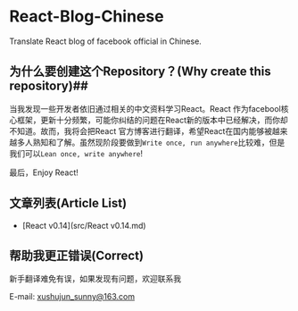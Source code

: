 # React-Blog-Chinese #

Translate React blog of facebook official in Chinese.

## 为什么要创建这个Repository？(Why create this repository)##

当我发现一些开发者依旧通过相关的中文资料学习React。React 作为facebool核心框架，更新十分频繁，可能你纠结的问题在React新的版本中已经解决，而你却不知道。故而，我将会把React 官方博客进行翻译，希望React在国内能够被越来越多人熟知和了解。虽然现阶段要做到`Write once, run anywhere`比较难，但是我们可以`Lean once, write anywhere`! 

最后，Enjoy React!

## 文章列表(Article List) ##
 
 * [React v0.14](src/React v0.14.md)


## 帮助我更正错误(Correct) ##

新手翻译难免有误，如果发现有问题，欢迎联系我

E-mail: xushujun_sunny@163.com
